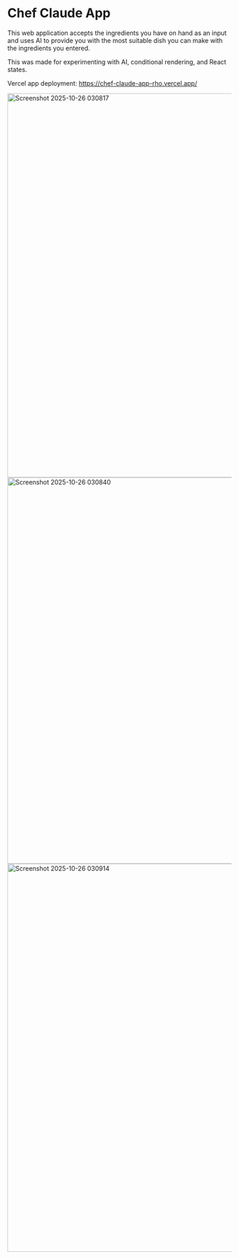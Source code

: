 # Chef Claude App
This web application accepts the ingredients you have on hand as an input and uses AI to provide you with the most suitable dish you can make with the ingredients you entered.

This was made for experimenting with AI, conditional rendering, and React states.

Vercel app deployment: https://chef-claude-app-rho.vercel.app/

<img width="1145" height="861" alt="Screenshot 2025-10-26 030817" src="https://github.com/user-attachments/assets/b9b81da9-fb86-40b1-b577-732f970190bd" />
<img width="1145" height="866" alt="Screenshot 2025-10-26 030840" src="https://github.com/user-attachments/assets/1afa6e98-a20e-45fb-85a8-afa009d615a1" />
<img width="1130" height="870" alt="Screenshot 2025-10-26 030914" src="https://github.com/user-attachments/assets/60bcb3e0-576e-4843-92aa-e3fd3e9f5eca" />
